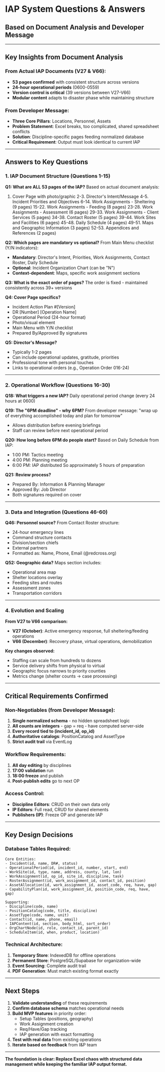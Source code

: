 # IAP System Questions & Answers
## Based on Document Analysis and Developer Message

---

## Key Insights from Document Analysis

### From Actual IAP Documents (V27 & V66):
- **53 pages confirmed** with consistent structure across versions
- **24-hour operational periods** (0600-0559)
- **Version control is critical** (39 versions between V27-V66)
- **Modular content** adapts to disaster phase while maintaining structure

### From Developer Message:
- **Three Core Pillars**: Locations, Personnel, Assets
- **Problem Statement**: Excel breaks, too complicated, shared spreadsheet conflicts
- **Solution**: Discipline-specific pages feeding normalized database
- **Critical Requirement**: Output must look identical to current IAP

---

## Answers to Key Questions

### 1. IAP Document Structure (Questions 1-15)

**Q1: What are ALL 53 pages of the IAP?**
Based on actual document analysis:
1. Cover Page with photo/graphic
2-3. Director's Intent/Message
4-5. Incident Priorities and Objectives
6-14. Work Assignments - Sheltering (9 pages)
15-22. Work Assignments - Feeding (8 pages)
23-28. Work Assignments - Assessment (6 pages)
29-33. Work Assignments - Client Services (5 pages)
34-38. Contact Roster (5 pages)
39-44. Work Sites and Facilities (6 pages)
45-48. Daily Schedule (4 pages)
49-51. Maps and Geographic Information (3 pages)
52-53. Appendices and References (2 pages)

**Q2: Which pages are mandatory vs optional?**
From Main Menu checklist (Y/N indicators):
- **Mandatory**: Director's Intent, Priorities, Work Assignments, Contact Roster, Daily Schedule
- **Optional**: Incident Organization Chart (can be "N")
- **Context-dependent**: Maps, specific work assignment sections

**Q3: What is the exact order of pages?**
The order is fixed - maintained consistently across 39+ versions

**Q4: Cover Page specifics?**
- Incident Action Plan #[Version]
- DR [Number] [Operation Name]
- Operational Period (24-hour format)
- Photo/visual element
- Main Menu with Y/N checklist
- Prepared By/Approved By signatures

**Q5: Director's Message?**
- Typically 1-2 pages
- Can include operational updates, gratitude, priorities
- Professional tone with personal touches
- Links to operational orders (e.g., Operation Order 016-24)

---

### 2. Operational Workflow (Questions 16-30)

**Q18: What triggers a new IAP?**
Daily operational period change (every 24 hours at 0600)

**Q19: The "6PM deadline" - why 6PM?**
From developer message: "wrap up of everything accomplished today and plan for tomorrow"
- Allows distribution before evening briefings
- Staff can review before next operational period

**Q20: How long before 6PM do people start?**
Based on Daily Schedule from IAP:
- 1:00 PM: Tactics meeting
- 4:00 PM: Planning meeting
- 6:00 PM: IAP distributed
So approximately 5 hours of preparation

**Q21: Review process?**
- Prepared By: Information & Planning Manager
- Approved By: Job Director
- Both signatures required on cover

---

### 3. Data and Integration (Questions 46-60)

**Q46: Personnel source?**
From Contact Roster structure:
- 24-hour emergency lines
- Command structure contacts
- Division/section chiefs
- External partners
- Formatted as: Name, Phone, Email (@redcross.org)

**Q52: Geographic data?**
Maps section includes:
- Operational area map
- Shelter locations overlay
- Feeding sites and routes
- Assessment zones
- Transportation corridors

---

### 4. Evolution and Scaling

**From V27 to V66 comparison:**
- **V27 (October)**: Active emergency response, full sheltering/feeding operations
- **V66 (December)**: Recovery phase, virtual operations, demobilization

**Key changes observed:**
- Staffing can scale from hundreds to dozens
- Service delivery shifts from physical to virtual
- Geographic focus narrows to priority counties
- Metrics change (shelter counts → case processing)

---

## Critical Requirements Confirmed

### Non-Negotiables (from Developer Message):
1. **Single normalized schema** - no hidden spreadsheet logic
2. **All counts are integers** - gap = req - have computed server-side
3. **Every record tied to (incident_id, op_id)**
4. **Authoritative catalogs**: PositionCatalog and AssetType
5. **Strict audit trail** via EventLog

### Workflow Requirements:
1. **All day editing** by disciplines
2. **17:00 validation** run
3. **18:00 freeze** and publish
4. **Post-publish edits** go to next OP

### Access Control:
- **Discipline Editors**: CRUD on their own data only
- **IP Editors**: Full read, CRUD for shared elements
- **Publishers (IP)**: Freeze OP and generate IAP

---

## Key Design Decisions

### Database Tables Required:
```
Core Entities:
- Incident(id, name, DR#, status)
- OperationalPeriod(id, incident_id, number, start, end)
- WorkSite(id, type, name, address, county, lat, lon)
- WorkAssignment(id, op_id, site_id, discipline, task)
- RosterAssignment(id, work_assignment_id, contact_id, position)
- AssetAllocation(id, work_assignment_id, asset_code, req, have, gap)
- CapabilityPlan(id, work_assignment_id, position_code, req, have, gap)

Supporting:
- Discipline(code, name)
- PositionCatalog(code, title, discipline)
- AssetType(code, name, unit)
- Contact(id, name, phone, email)
- IAPContent(id, section, body_html, sort_order)
- OrgChartNode(id, role, contact_id, parent_id)
- ScheduleItem(id, when, product, location)
```

### Technical Architecture:
1. **Temporary Store**: IndexedDB for offline operations
2. **Permanent Store**: PostgreSQL/Supabase for organization-wide
3. **Event Sourcing**: Complete audit trail
4. **PDF Generation**: Must match existing format exactly

---

## Next Steps

1. **Validate understanding** of these requirements
2. **Confirm database schema** matches operational needs
3. **Build MVP features** in priority order:
   - Setup Tables (positions, geography)
   - Work Assignment creation
   - Req/Have/Gap tracking
   - IAP generation with exact formatting
4. **Test with real data** from existing operations
5. **Iterate based on feedback** from I&P team

---

**The foundation is clear: Replace Excel chaos with structured data management while keeping the familiar IAP output format.**